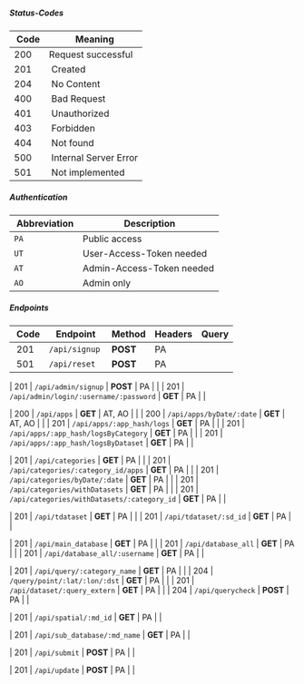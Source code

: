 ##### Status-Codes

| Code | Meaning |
|------|---------|
| <span class="green">200</span> | Request successful |
| <span class="green">201</span> | Created |
| <span class="green">204</span> | No Content |
| <span class="red">400</span> | Bad Request |
| <span class="red">401</span> | Unauthorized |
| <span class="red">403</span> | Forbidden |
| <span class="red">404</span> | Not found |
| <span class="red">500</span> | Internal Server Error |
| <span class="blue">501</span> | Not implemented |


##### Authentication

| Abbreviation | Description |
|--------------|-------------|
| `PA` | Public access |
| `UT` | User-Access-Token needed |
| `AT` | Admin-Access-Token needed |
| `AO` | Admin only |


##### Endpoints

| Code | Endpoint | Method | Headers | Query |
|------|----------|--------|---------|-------|
| <span class="green">201</span> | `/api/signup` | **POST** | PA | |
| <span class="blue">501</span> | `/api/reset` | **POST** | PA | |

| <span class="green">201</span> | `/api/admin/signup` | **POST** | PA | |
| <span class="green">201</span> | `/api/admin/login/:username/:password` | **GET** | PA | |

| <span class="green">200</span> | `/api/apps` | **GET** | AT, AO | |
| <span class="green">200</span> | `/api/apps/byDate/:date` | **GET** | AT, AO | |
| <span class="green">201</span> | `/api/apps/:app_hash/logs` | **GET** | PA | |
| <span class="green">201</span> | `/api/apps/:app_hash/logsByCategory` | **GET** | PA | |
| <span class="green">201</span> | `/api/apps/:app_hash/logsByDataset` | **GET** | PA | |

| <span class="green">201</span> | `/api/categories` | **GET** | PA | |
| <span class="green">201</span> | `/api/categories/:category_id/apps` | **GET** | PA | |
| <span class="green">201</span> | `/api/categories/byDate/:date` | **GET** | PA | |
| <span class="green">201</span> | `/api/categories/withDatasets` | **GET** | PA | |
| <span class="green">201</span> | `/api/categories/withDatasets/:category_id` | **GET** | PA | |

| <span class="green">201</span> | `/api/tdataset` | **GET** | PA | |
| <span class="green">201</span> | `/api/tdataset/:sd_id` | **GET** | PA | |

| <span class="green">201</span> | `/api/main_database` | **GET** | PA | |
| <span class="green">201</span> | `/api/database_all` | **GET** | PA | |
| <span class="green">201</span> | `/api/database_all/:username` | **GET** | PA | |

| <span class="green">201</span> | `/api/query/:category_name` | **GET** | PA | |
| <span class="green">204</span> | `/query/point/:lat/:lon/:dst` | **GET** | PA | |
| <span class="green">201</span> | `/api/dataset/:query_extern` | **GET** | PA | |
| <span class="green">204</span> | `/api/querycheck` | **POST** | PA | |

| <span class="green">201</span> | `/api/spatial/:md_id` | **GET** | PA | |

| <span class="green">201</span> | `/api/sub_database/:md_name` | **GET** | PA | |

| <span class="green">201</span> | `/api/submit` | **POST** | PA | |

| <span class="green">201</span> | `/api/update` | **POST** | PA | |

